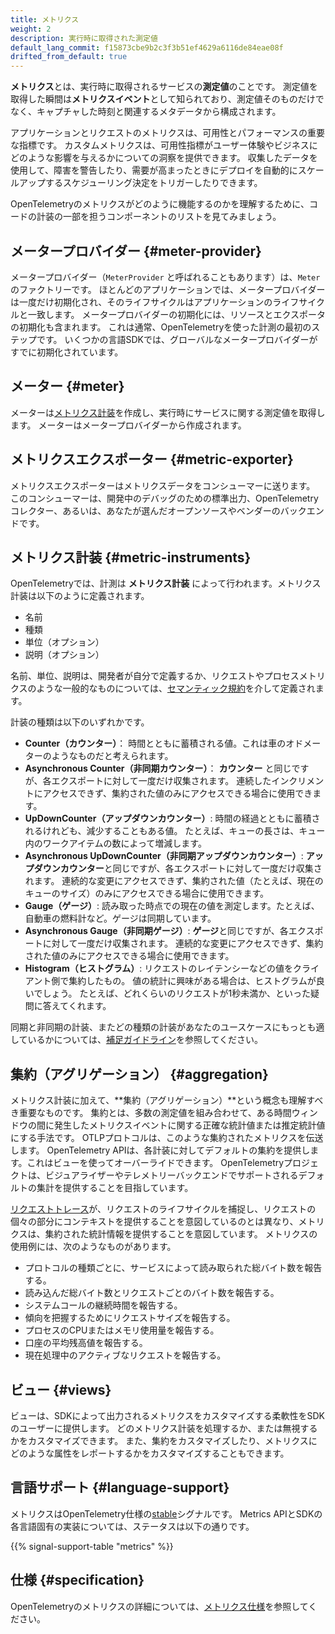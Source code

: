```yaml
---
title: メトリクス
weight: 2
description: 実行時に取得された測定値
default_lang_commit: f15873cbe9b2c3f3b51ef4629a6116de84eae08f
drifted_from_default: true
---
```


**メトリクス**とは、実行時に取得されるサービスの**測定値**のことです。
測定値を取得した瞬間は**メトリクスイベント**として知られており、測定値そのものだけでなく、キャプチャした時刻と関連するメタデータから構成されます。

アプリケーションとリクエストのメトリクスは、可用性とパフォーマンスの重要な指標です。
カスタムメトリクスは、可用性指標がユーザー体験やビジネスにどのような影響を与えるかについての洞察を提供できます。
収集したデータを使用して、障害を警告したり、需要が高まったときにデプロイを自動的にスケールアップするスケジューリング決定をトリガーしたりできます。

OpenTelemetryのメトリクスがどのように機能するのかを理解するために、コードの計装の一部を担うコンポーネントのリストを見てみましょう。

## メータープロバイダー {#meter-provider}

メータープロバイダー（`MeterProvider` と呼ばれることもあります）は、`Meter`のファクトリーです。
ほとんどのアプリケーションでは、メータープロバイダーは一度だけ初期化され、そのライフサイクルはアプリケーションのライフサイクルと一致します。
メータープロバイダーの初期化には、リソースとエクスポータの初期化も含まれます。
これは通常、OpenTelemetryを使った計測の最初のステップです。
いくつかの言語SDKでは、グローバルなメータープロバイダーがすでに初期化されています。

## メーター {#meter}

メーターは[メトリクス計装](#metric-instruments)を作成し、実行時にサービスに関する測定値を取得します。
メーターはメータープロバイダーから作成されます。

## メトリクスエクスポーター {#metric-exporter}

メトリクスエクスポーターはメトリクスデータをコンシューマーに送ります。
このコンシューマーは、開発中のデバッグのための標準出力、OpenTelemetryコレクター、あるいは、あなたが選んだオープンソースやベンダーのバックエンドです。

## メトリクス計装 {#metric-instruments}

OpenTelemetryでは、計測は **メトリクス計装** によって行われます。メトリクス計装は以下のように定義されます。

- 名前
- 種類
- 単位（オプション）
- 説明（オプション）

名前、単位、説明は、開発者が自分で定義するか、リクエストやプロセスメトリクスのような一般的なものについては、[セマンティック規約](/docs/specs/semconv/general/metrics/)を介して定義されます。

計装の種類は以下のいずれかです。

- **Counter（カウンター）**： 時間とともに蓄積される値。これは車のオドメーターのようなものだと考えられます。
- **Asynchronous Counter（非同期カウンター）**： **カウンター** と同じですが、各エクスポートに対して一度だけ収集されます。
  連続したインクリメントにアクセスできず、集約された値のみにアクセスできる場合に使用できます。
- **UpDownCounter（アップダウンカウンター）**: 時間の経過とともに蓄積されるけれども、減少することもある値。
  たとえば、キューの長さは、キュー内のワークアイテムの数によって増減します。
- **Asynchronous UpDownCounter（非同期アップダウンカウンター）**: **アップダウンカウンター**と同じですが、各エクスポートに対して一度だけ収集されます。
  連続的な変更にアクセスできず、集約された値（たとえば、現在のキューのサイズ）のみにアクセスできる場合に使用できます。
- **Gauge（ゲージ）**: 読み取った時点での現在の値を測定します。たとえば、自動車の燃料計など。ゲージは同期しています。
- **Asynchronous Gauge（非同期ゲージ）**: **ゲージ**と同じですが、各エクスポートに対して一度だけ収集されます。
  連続的な変更にアクセスできず、集約された値のみにアクセスできる場合に使用できます。
- **Histogram（ヒストグラム）**: リクエストのレイテンシーなどの値をクライアント側で集約したもの。
  値の統計に興味がある場合は、ヒストグラムが良いでしょう。
  たとえば、どれくらいのリクエストが1秒未満か、といった疑問に答えてくれます。

同期と非同期の計装、またどの種類の計装があなたのユースケースにもっとも適しているかについては、[補足ガイドライン](/docs/specs/otel/metrics/supplementary-guidelines/)を参照してください。

## 集約（アグリゲーション） {#aggregation}

メトリクス計装に加えて、**集約（アグリゲーション）**という概念も理解すべき重要なものです。
集約とは、多数の測定値を組み合わせて、ある時間ウィンドウの間に発生したメトリクスイベントに関する正確な統計値または推定統計値にする手法です。
OTLPプロトコルは、このような集約されたメトリクスを伝送します。
OpenTelemetry APIは、各計装に対してデフォルトの集約を提供します。これはビューを使ってオーバーライドできます。
OpenTelemetryプロジェクトは、ビジュアライザーやテレメトリーバックエンドでサポートされるデフォルトの集計を提供することを目指しています。

[リクエストトレース](../traces/)が、リクエストのライフサイクルを捕捉し、リクエストの個々の部分にコンテキストを提供することを意図しているのとは異なり、メトリクスは、集約された統計情報を提供することを意図しています。
メトリクスの使用例には、次のようなものがあります。

- プロトコルの種類ごとに、サービスによって読み取られた総バイト数を報告する。
- 読み込んだ総バイト数とリクエストごとのバイト数を報告する。
- システムコールの継続時間を報告する。
- 傾向を把握するためにリクエストサイズを報告する。
- プロセスのCPUまたはメモリ使用量を報告する。
- 口座の平均残高値を報告する。
- 現在処理中のアクティブなリクエストを報告する。

## ビュー {#views}

ビューは、SDKによって出力されるメトリクスをカスタマイズする柔軟性をSDKのユーザーに提供します。
どのメトリクス計装を処理するか、または無視するかをカスタマイズできます。
また、集約をカスタマイズしたり、メトリクスにどのような属性をレポートするかをカスタマイズすることもできます。

## 言語サポート {#language-support}

メトリクスはOpenTelemetry仕様の[stable](/docs/specs/otel/versioning-and-stability/#stable)シグナルです。
Metrics APIとSDKの各言語固有の実装については、ステータスは以下の通りです。

{{% signal-support-table "metrics" %}}

## 仕様 {#specification}

OpenTelemetryのメトリクスの詳細については、[メトリクス仕様](/docs/specs/otel/overview/#metric-signal)を参照してください。

